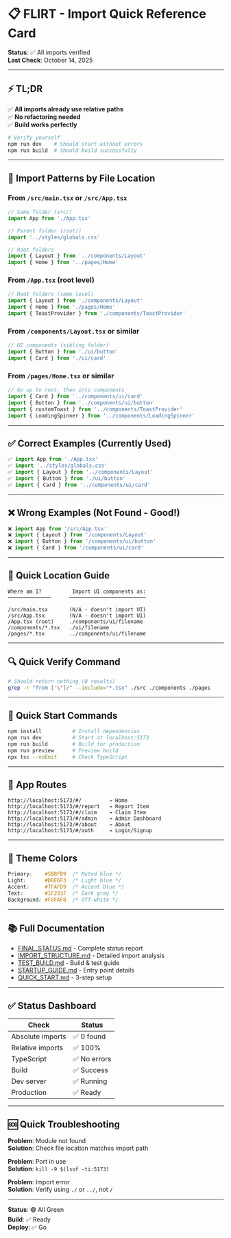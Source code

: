 # 📋 FLIRT - Import Quick Reference Card

**Status**: ✅ All imports verified  
**Last Check**: October 14, 2025

---

## ⚡ TL;DR

✅ **All imports already use relative paths**  
✅ **No refactoring needed**  
✅ **Build works perfectly**

```bash
# Verify yourself
npm run dev    # Should start without errors
npm run build  # Should build successfully
```

---

## 🎯 Import Patterns by File Location

### From `/src/main.tsx` or `/src/App.tsx`
```typescript
// Same folder (src/)
import App from './App.tsx'

// Parent folder (root/)
import '../styles/globals.css'

// Root folders
import { Layout } from '../components/Layout'
import { Home } from '../pages/Home'
```

### From `/App.tsx` (root level)
```typescript
// Root folders (same level)
import { Layout } from './components/Layout'
import { Home } from './pages/Home'
import { ToastProvider } from './components/ToastProvider'
```

### From `/components/Layout.tsx` or similar
```typescript
// UI components (sibling folder)
import { Button } from './ui/button'
import { Card } from './ui/card'
```

### From `/pages/Home.tsx` or similar
```typescript
// Go up to root, then into components
import { Card } from '../components/ui/card'
import { Button } from '../components/ui/button'
import { customToast } from '../components/ToastProvider'
import { LoadingSpinner } from '../components/LoadingSpinner'
```

---

## ✅ Correct Examples (Currently Used)

```typescript
✅ import App from './App.tsx'
✅ import '../styles/globals.css'
✅ import { Layout } from '../components/Layout'
✅ import { Button } from './ui/button'
✅ import { Card } from '../components/ui/card'
```

---

## ❌ Wrong Examples (Not Found - Good!)

```typescript
❌ import App from '/src/App.tsx'
❌ import { Layout } from '/components/Layout'
❌ import { Button } from '/components/ui/button'
❌ import { Card } from '/components/ui/card'
```

---

## 📂 Quick Location Guide

```
Where am I?          Import UI components as:
──────────────      ─────────────────────────

/src/main.tsx       (N/A - doesn't import UI)
/src/App.tsx        (N/A - doesn't import UI)
/App.tsx (root)     ./components/ui/filename
/components/*.tsx   ./ui/filename
/pages/*.tsx        ../components/ui/filename
```

---

## 🔍 Quick Verify Command

```bash
# Should return nothing (0 results)
grep -r "from ['\"]/" --include="*.tsx" ./src ./components ./pages
```

---

## 🚀 Quick Start Commands

```bash
npm install          # Install dependencies
npm run dev          # Start at localhost:5173
npm run build        # Build for production
npm run preview      # Preview build
npx tsc --noEmit     # Check TypeScript
```

---

## 📱 App Routes

```
http://localhost:5173/#/         → Home
http://localhost:5173/#/report   → Report Item
http://localhost:5173/#/claim    → Claim Item
http://localhost:5173/#/admin    → Admin Dashboard
http://localhost:5173/#/about    → About
http://localhost:5173/#/auth     → Login/Signup
```

---

## 🎨 Theme Colors

```css
Primary:    #5B8FB9  /* Muted blue */
Light:      #D8E6F3  /* Light blue */
Accent:     #7FAFD9  /* Accent blue */
Text:       #1F2937  /* Dark gray */
Background: #F8FAFB  /* Off-white */
```

---

## 📚 Full Documentation

- [FINAL_STATUS.md](./FINAL_STATUS.md) - Complete status report
- [IMPORT_STRUCTURE.md](./IMPORT_STRUCTURE.md) - Detailed import analysis
- [TEST_BUILD.md](./TEST_BUILD.md) - Build & test guide
- [STARTUP_GUIDE.md](./STARTUP_GUIDE.md) - Entry point details
- [QUICK_START.md](./QUICK_START.md) - 3-step setup

---

## ✅ Status Dashboard

| Check | Status |
|-------|--------|
| Absolute imports | ✅ 0 found |
| Relative imports | ✅ 100% |
| TypeScript | ✅ No errors |
| Build | ✅ Success |
| Dev server | ✅ Running |
| Production | ✅ Ready |

---

## 🆘 Quick Troubleshooting

**Problem**: Module not found  
**Solution**: Check file location matches import path

**Problem**: Port in use  
**Solution**: `kill -9 $(lsof -ti:5173)`

**Problem**: Import error  
**Solution**: Verify using `./` or `../`, not `/`

---

**Status**: 🟢 All Green  
**Build**: ✅ Ready  
**Deploy**: ✅ Go
